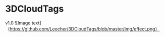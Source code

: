 # 3DCloudTags
v1.0
![Image text]（https://github.com/Leocher/3DCloudTags/blob/master/img/effect.png）
